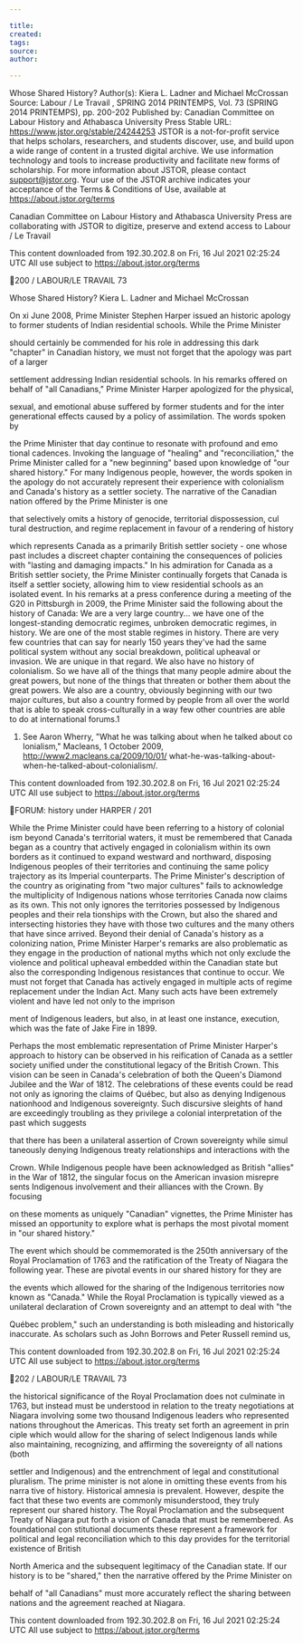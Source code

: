```yaml
---

title:
created:
tags:
source:
author:

---
```

Whose Shared History?
Author(s): Kiera L. Ladner and Michael McCrossan
Source: Labour / Le Travail , SPRING 2014 PRINTEMPS, Vol. 73 (SPRING 2014
PRINTEMPS), pp. 200-202
Published by: Canadian Committee on Labour History and Athabasca University Press
Stable URL: https://www.jstor.org/stable/24244253
JSTOR is a not-for-profit service that helps scholars, researchers, and students discover, use, and build upon a wide
range of content in a trusted digital archive. We use information technology and tools to increase productivity and
facilitate new forms of scholarship. For more information about JSTOR, please contact support@jstor.org.
Your use of the JSTOR archive indicates your acceptance of the Terms & Conditions of Use, available at
https://about.jstor.org/terms

Canadian Committee on Labour History and Athabasca University Press are collaborating with
JSTOR to digitize, preserve and extend access to Labour / Le Travail

This content downloaded from
192.30.202.8 on Fri, 16 Jul 2021 02:25:24 UTC
All use subject to https://about.jstor.org/terms

200 / LABOUR/LE TRAVAIL 73

Whose Shared History?
Kiera L. Ladner and Michael McCrossan

On xi June 2008, Prime Minister Stephen Harper issued an historic apology
to former students of Indian residential schools. While the Prime Minister

should certainly be commended for his role in addressing this dark "chapter"
in Canadian history, we must not forget that the apology was part of a larger

settlement addressing Indian residential schools. In his remarks offered on
behalf of "all Canadians," Prime Minister Harper apologized for the physical,

sexual, and emotional abuse suffered by former students and for the inter
generational effects caused by a policy of assimilation. The words spoken by

the Prime Minister that day continue to resonate with profound and emo
tional cadences. Invoking the language of "healing" and "reconciliation," the
Prime Minister called for a "new beginning" based upon knowledge of "our
shared history." For many Indigenous people, however, the words spoken in
the apology do not accurately represent their experience with colonialism and
Canada's history as a settler society.
The narrative of the Canadian nation offered by the Prime Minister is one

that selectively omits a history of genocide, territorial dispossession, cul
tural destruction, and regime replacement in favour of a rendering of history

which represents Canada as a primarily British settler society - one whose
past includes a discreet chapter containing the consequences of policies with
"lasting and damaging impacts." In his admiration for Canada as a British
settler society, the Prime Minister continually forgets that Canada is itself a
settler society, allowing him to view residential schools as an isolated event. In
his remarks at a press conference during a meeting of the G20 in Pittsburgh
in 2009, the Prime Minister said the following about the history of Canada:
We are a very large country... we have one of the longest-standing democratic regimes,
unbroken democratic regimes, in history. We are one of the most stable regimes in
history. There are very few countries that can say for nearly 150 years they've had the same
political system without any social breakdown, political upheaval or invasion. We are
unique in that regard. We also have no history of colonialism. So we have all of the things
that many people admire about the great powers, but none of the things that threaten or
bother them about the great powers.
We also are a country, obviously beginning with our two major cultures, but also a
country formed by people from all over the world that is able to speak cross-culturally in a
way few other countries are able to do at international forums.1

1. See Aaron Wherry, "What he was talking about when he talked about co
lonialism," Macleans, 1 October 2009, http://www2.macleans.ca/2009/10/01/
what-he-was-talking-about-when-he-talked-about-colonialism/.

This content downloaded from
192.30.202.8 on Fri, 16 Jul 2021 02:25:24 UTC
All use subject to https://about.jstor.org/terms

FORUM: history under HARPER / 201

While the Prime Minister could have been referring to a history of colonial
ism beyond Canada's territorial waters, it must be remembered that Canada
began as a country that actively engaged in colonialism within its own borders
as it continued to expand westward and northward, disposing Indigenous
peoples of their territories and continuing the same policy trajectory as its
Imperial counterparts. The Prime Minister's description of the country as
originating from "two major cultures" fails to acknowledge the multiplicity of
Indigenous nations whose territories Canada now claims as its own. This not
only ignores the territories possessed by Indigenous peoples and their rela
tionships with the Crown, but also the shared and intersecting histories they
have with those two cultures and the many others that have since arrived.
Beyond their denial of Canada's history as a colonizing nation, Prime Minister
Harper's remarks are also problematic as they engage in the production of
national myths which not only exclude the violence and political upheaval
embedded within the Canadian state but also the corresponding Indigenous
resistances that continue to occur. We must not forget that Canada has actively
engaged in multiple acts of regime replacement under the Indian Act. Many
such acts have been extremely violent and have led not only to the imprison

ment of Indigenous leaders, but also, in at least one instance, execution, which
was the fate of Jake Fire in 1899.

Perhaps the most emblematic representation of Prime Minister Harper's
approach to history can be observed in his reification of Canada as a settler
society unified under the constitutional legacy of the British Crown. This
vision can be seen in Canada's celebration of both the Queen's Diamond Jubilee
and the War of 1812. The celebrations of these events could be read not only
as ignoring the claims of Québec, but also as denying Indigenous nationhood
and Indigenous sovereignty. Such discursive sleights of hand are exceedingly
troubling as they privilege a colonial interpretation of the past which suggests

that there has been a unilateral assertion of Crown sovereignty while simul
taneously denying Indigenous treaty relationships and interactions with the

Crown. While Indigenous people have been acknowledged as British "allies"
in the War of 1812, the singular focus on the American invasion misrepre
sents Indigenous involvement and their alliances with the Crown. By focusing

on these moments as uniquely "Canadian" vignettes, the Prime Minister has
missed an opportunity to explore what is perhaps the most pivotal moment in
"our shared history."

The event which should be commemorated is the 250th anniversary of
the Royal Proclamation of 1763 and the ratification of the Treaty of Niagara
the following year. These are pivotal events in our shared history for they are

the events which allowed for the sharing of the Indigenous territories now
known as "Canada." While the Royal Proclamation is typically viewed as a
unilateral declaration of Crown sovereignty and an attempt to deal with "the

Québec problem," such an understanding is both misleading and historically
inaccurate. As scholars such as John Borrows and Peter Russell remind us,

This content downloaded from
192.30.202.8 on Fri, 16 Jul 2021 02:25:24 UTC
All use subject to https://about.jstor.org/terms

202 / LABOUR/LE TRAVAIL 73

the historical significance of the Royal Proclamation does not culminate in
1763, but instead must be understood in relation to the treaty negotiations
at Niagara involving some two thousand Indigenous leaders who represented
nations throughout the Americas. This treaty set forth an agreement in prin
ciple which would allow for the sharing of select Indigenous lands while also
maintaining, recognizing, and affirming the sovereignty of all nations (both

settler and Indigenous) and the entrenchment of legal and constitutional
pluralism.
The prime minister is not alone in omitting these events from his narra
tive of history. Historical amnesia is prevalent. However, despite the fact that
these two events are commonly misunderstood, they truly represent our
shared history. The Royal Proclamation and the subsequent Treaty of Niagara
put forth a vision of Canada that must be remembered. As foundational con
stitutional documents these represent a framework for political and legal
reconciliation which to this day provides for the territorial existence of British

North America and the subsequent legitimacy of the Canadian state. If our
history is to be "shared," then the narrative offered by the Prime Minister on

behalf of "all Canadians" must more accurately reflect the sharing between
nations and the agreement reached at Niagara.

This content downloaded from
192.30.202.8 on Fri, 16 Jul 2021 02:25:24 UTC
All use subject to https://about.jstor.org/terms

